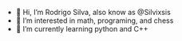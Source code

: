 - 👋 Hi, I’m Rodrigo Silva, also know as @Silvixsis
- 👀 I’m interested in math, programing, and chess
- 🌱 I’m currently learning python and C++
  

<!---
Silvixsis/Silvixsis is a ✨ special ✨ repository because its `README.md` (this file) appears on your GitHub profile.
You can click the Preview link to take a look at your changes.
--->
